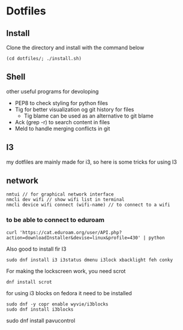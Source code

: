 # Dotfiles



## Install
Clone the directory and install with the command below
```
(cd dotfiles/; ./install.sh)
```

## Shell
other useful programs for devoloping

* PEP8 to check styling for python files
* Tig for better visualization og git history for files
  * Tig blame can be used as an alternative to git blame
* Ack (grep -r) to search content in files 
* Meld to handle merging conflicts in git

## I3
my dotfiles are mainly made for i3, so here is some tricks for using I3

## network

```
nmtui // for graphical network interface
nmcli dev wifi // show wifi list in terminal
nmcli device wifi connect (wifi-name) // to connect to a wifi
```
### to be able to connect to eduroam
```
curl 'https://cat.eduroam.org/user/API.php?action=downloadInstaller&devise=linux&profile=430' | python
```

Also good to install fir I3
```
sudo dnf install i3 i3status dmenu i3lock xbacklight feh conky
```

For making the lockscreen work, you need scrot
```
dnf install scrot
```

for using i3 blocks on fedora it need to be installed
```
sudo dnf -y copr enable wyvie/i3blocks
sudo dnf install i3blocks
```
sudo dnf install pavucontrol
